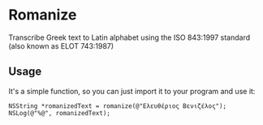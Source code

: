 Romanize
========

Transcribe Greek text to Latin alphabet using the ISO 843:1997 standard (also known as ELOT 743:1987)

Usage
-----
It's a simple function, so you can just import it to your program and use it:

    NSString *romanizedText = romanize(@"Ελευθέριος Βενιζέλος");
    NSLog(@"%@", romanizedText);
